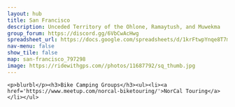 ```yaml
---
layout: hub
title: San Francisco
description: Unceded Territory of the Ohlone, Ramaytush, and Muwekma
group_forum: https://discord.gg/6VbCwAcHwg
spreadsheet_url: https://docs.google.com/spreadsheets/d/1krFtwpYnqe8T7mCaAVJzsqxe_CYDAIbQKwoLMMPZc3k/gviz/tq?tqx=out:json&sheet=san_francisco
nav-menu: false
show_tile: false
map: san-francisco_797298
image: https://ridewithgps.com//photos/11687792/sq_thumb.jpg
---
```

    
    <p>blurbl</p><h3>Bike Camping Groups</h3><ul><li><a href='https://www.meetup.com/norcal-biketouring/'>NorCal Touring</a></li></ul>